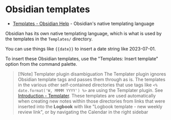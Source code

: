 # Obsidian templates

* [Templates - Obsidian Help](https://help.obsidian.md/Plugins/Templates) - Obsidian's native templating language

Obsidian has its own native templating language, which is what is used by the templates in the `Templates/` directory.

You can use things like `{{date}}` to insert a date string like 2023-07-01.

To insert these Obsidian templates, use the "Templates: Insert template" option from the command palette.

> [!Note] Templater plugin disambiguation
> The Templater plugin ignores Obsidian template tags and passes them through as is. The templates in the various other self-contained directories that use tags like `<% date.format('W, MMMM YYYY') %>` are using the Templater plugin. See [Introduction - Templater](https://silentvoid13.github.io/Templater/).
> These templates are used automatically when creating new notes within those directories from links that were inserted into the **Logbook** with like "Logbook template - new weekly review link", or by navigating the Calendar in the right sidebar
